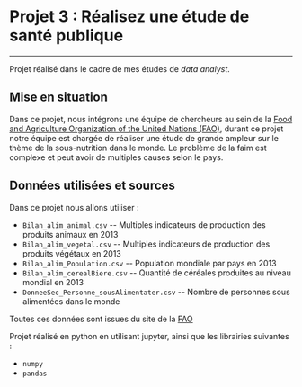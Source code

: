 # Projet 3 : Réalisez une étude de santé publique
-------------------

Projet réalisé dans le cadre de mes études de _data analyst_.

Mise en situation
-------------------

Dans ce projet,  nous intégrons une équipe de chercheurs au sein de la  [Food and Agriculture Organization of the United Nations (FAO)](https://fr.wikipedia.org/wiki/Organisation_des_Nations_unies_pour_l%27alimentation_et_l%27agriculture), durant ce projet notre équipe est chargée de réaliser une étude de grande ampleur sur le thème de la sous-nutrition dans le monde. Le problème de la faim est complexe et peut avoir de multiples causes selon le pays.

Données utilisées et sources
-------------------

Dans ce projet nous allons utiliser :

* `Bilan_alim_animal.csv` -- Multiples indicateurs de production des produits animaux en 2013
* `Bilan_alim_vegetal.csv` -- Multiples indicateurs de production des produits végétaux en 2013
* `Bilan_alim_Population.csv` -- Population mondiale par pays en 2013
* `Bilan_alim_cerealBiere.csv` -- Quantité de céréales produites au niveau mondial en 2013
* `DonneeSec_Personne_sousAlimentater.csv` -- Nombre de personnes sous alimentées dans le monde 

Toutes ces données sont issues du site de la [FAO](http://www.fao.org/faostat/fr/#data)

Projet réalisé en python en utilisant jupyter, ainsi que les librairies suivantes :

* `numpy`
* `pandas`
